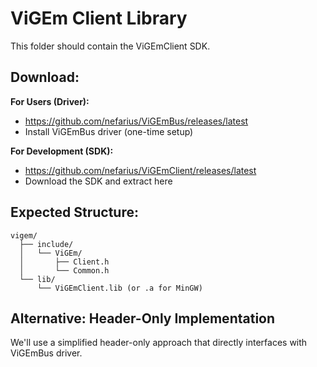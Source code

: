 # ViGEm Client Library

This folder should contain the ViGEmClient SDK.

## Download:

**For Users (Driver):**
- https://github.com/nefarius/ViGEmBus/releases/latest
- Install ViGEmBus driver (one-time setup)

**For Development (SDK):**
- https://github.com/nefarius/ViGEmClient/releases/latest
- Download the SDK and extract here

## Expected Structure:

```
vigem/
  ├── include/
  │   └── ViGEm/
  │       ├── Client.h
  │       └── Common.h
  └── lib/
      └── ViGEmClient.lib (or .a for MinGW)
```

## Alternative: Header-Only Implementation

We'll use a simplified header-only approach that directly interfaces with ViGEmBus driver.
